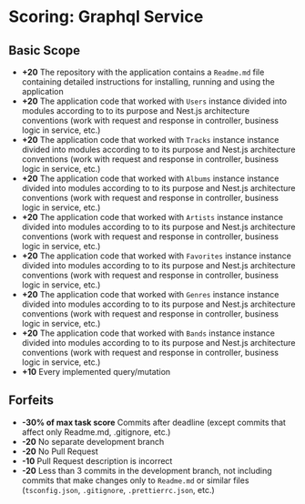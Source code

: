 # Scoring: Graphql Service

## Basic Scope

- **+20** The repository with the application contains a `Readme.md` file containing detailed instructions for installing, running and using the application
- **+20** The application code that worked with `Users` instance divided into modules according to to its purpose and Nest.js architecture conventions (work with request and response in controller, business logic in service, etc.)
- **+20** The application code that worked with `Tracks` instance instance divided into modules according to to its purpose and Nest.js architecture conventions (work with request and response in controller, business logic in service, etc.)
- **+20** The application code that worked with `Albums` instance instance divided into modules according to to its purpose and Nest.js architecture conventions (work with request and response in controller, business logic in service, etc.)
- **+20** The application code that worked with `Artists` instance instance divided into modules according to to its purpose and Nest.js architecture conventions (work with request and response in controller, business logic in service, etc.)
- **+20** The application code that worked with `Favorites` instance instance divided into modules according to to its purpose and Nest.js architecture conventions (work with request and response in controller, business logic in service, etc.)
- **+20** The application code that worked with `Genres` instance instance divided into modules according to to its purpose and Nest.js architecture conventions (work with request and response in controller, business logic in service, etc.)
- **+20** The application code that worked with `Bands` instance instance divided into modules according to to its purpose and Nest.js architecture conventions (work with request and response in controller, business logic in service, etc.)
- **+10** Every implemented query/mutation

## Forfeits

- **-30% of max task score** Commits after deadline (except commits that affect only Readme.md, .gitignore, etc.)
- **-20** No separate development branch
- **-20** No Pull Request
- **-10** Pull Request description is incorrect
- **-20** Less than 3 commits in the development branch, not including commits that make changes only to `Readme.md` or similar files (`tsconfig.json`, `.gitignore`, `.prettierrc.json`, etc.)
